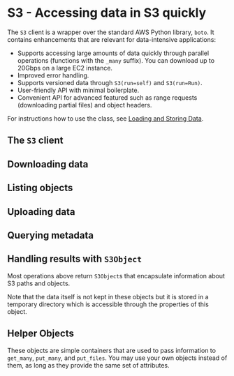 # S3 - Accessing data in S3 quickly

The `S3` client is a wrapper over the standard AWS Python library, `boto`. It contains enhancements that are relevant for data-intensive applications:

 - Supports accessing large amounts of data quickly through parallel operations (functions with the `_many` suffix). You can download up to 20Gbps on a large EC2 instance.
 - Improved error handling.
 - Supports versioned data through `S3(run=self)` and `S3(run=Run)`.
 - User-friendly API with minimal boilerplate.
 - Convenient API for advanced featured such as range requests (downloading partial files) and object headers.
 
For instructions how to use the class, see [Loading and Storing Data](/metaflow/data).

<!-- WARNING: THIS FILE WAS AUTOGENERATED! DO NOT EDIT! Instead, edit the notebook w/the location & name as this file. -->

## The `S3` client


<DocSection type="class" name="S3" module="metaflow" show_import="True" heading_level="3" link="https://github.com/Netflix/metaflow/tree/master/metaflow/datatools/s3.py#L392">
<SigArgSection>
<SigArg name="tmproot='.', bucket=None, prefix=None, run=None, s3root=None" />
</SigArgSection>
<Description summary="The Metaflow S3 client." extended_summary="This object manages the connection to S3 and a temporary diretory that is used\nto download objects. Note that in most cases when the data fits in memory, no local\ndisk IO is needed as operations are cached by the operating system, which makes\noperations fast as long as there is enough memory available.\n\nThe easiest way is to use this object as a context manager:\n```\nwith S3() as s3:\n    data = [obj.blob for obj in s3.get_many(urls)]\nprint(data)\n```\nThe context manager takes care of creating and deleting a temporary directory\nautomatically. Without a context manager, you must call `.close()` to delete\nthe directory explicitly:\n```\ns3 = S3()\ndata = [obj.blob for obj in s3.get_many(urls)]\ns3.close()\n```\nYou can customize the location of the temporary directory with `tmproot`. It\ndefaults to the current working directory.\n\nTo make it easier to deal with object locations, the client can be initialized\nwith an S3 path prefix. There are three ways to handle locations:\n\n1. Use a `metaflow.Run` object or `self`, e.g. `S3(run=self)` which\n   initializes the prefix with the global `DATATOOLS_S3ROOT` path, combined\n   with the current run ID. This mode makes it easy to version data based\n   on the run ID consistently. You can use the `bucket` and `prefix` to\n   override parts of `DATATOOLS_S3ROOT`.\n\n2. Specify an S3 prefix explicitly with `s3root`,\n   e.g. `S3(s3root='s3://mybucket/some/path')`.\n\n3. Specify nothing, i.e. `S3()`, in which case all operations require\n   a full S3 url prefixed with `s3://`." />
<ParamSection name="Parameters">
	<Parameter name="tmproot" type="str" desc="Where to store the temporary directory (default: '.')." />
	<Parameter name="bucket" type="str" desc="Override the bucket from `DATATOOLS_S3ROOT` when `run` is specified." />
	<Parameter name="prefix" type="str" desc="Override the path from `DATATOOLS_S3ROOT` when `run` is specified." />
	<Parameter name="run" type="FlowSpec or Run" desc="Derive path prefix from the current or a past run ID, e.g. S3(run=self)." />
	<Parameter name="s3root" type="str" desc="If `run` is not specified, use this as the S3 prefix." />
</ParamSection>
</DocSection>



<DocSection type="method" name="S3.close" module="metaflow" show_import="False" heading_level="4" link="https://github.com/Netflix/metaflow/tree/master/metaflow/datatools/s3.py#L509">
<SigArgSection>
<SigArg name="self" />
</SigArgSection>
<Description summary="Delete all temporary files downloaded in this context." />

</DocSection>


## Downloading data


<DocSection type="method" name="S3.get" module="metaflow" show_import="False" heading_level="4" link="https://github.com/Netflix/metaflow/tree/master/metaflow/datatools/s3.py#L780">
<SigArgSection>
<SigArg name="self" /><SigArg name="key" default="None" /><SigArg name="return_missing" default="False" /><SigArg name="return_info" default="True" />
</SigArgSection>
<Description summary="Get a single object from S3." />
<ParamSection name="Parameters">
	<Parameter name="key" type="str or `S3GetObject`" desc="Object to download. It can be an S3 url, a path suffix, or\nan `S3GetObject` that defines a range of data to download." />
	<Parameter name="return_missing" type="bool" desc="If set to True, do not raise an exception for a missing key but\nreturn it as an `S3Object` with `.exists == False` (default: False)." />
	<Parameter name="return_info" type="bool" desc="If set to True, fetch the content-type and user metadata associated\nwith the object at no extra cost, included for symmetry with `get_many`\n(default: True)." />
</ParamSection>
<ParamSection name="Returns">
	<Parameter type="`S3Object`" desc="An S3Object corresponding to the object requested." />
</ParamSection>
</DocSection>



<DocSection type="method" name="S3.get_many" module="metaflow" show_import="False" heading_level="4" link="https://github.com/Netflix/metaflow/tree/master/metaflow/datatools/s3.py#L868">
<SigArgSection>
<SigArg name="self" /><SigArg name="keys" /><SigArg name="return_missing" default="False" /><SigArg name="return_info" default="True" />
</SigArgSection>
<Description summary="Get many objects from S3 in parallel." />
<ParamSection name="Parameters">
	<Parameter name="keys" type="List[str or `S3GetObject`]" desc="Objects to download. Each object can be an S3 url, a path suffix, or\nan `S3GetObject` that defines a range of data to download." />
	<Parameter name="return_missing" type="bool" desc="If set to True, do not raise an exception for a missing key but\nreturn it as an `S3Object` with `.exists == False` (default: False)." />
	<Parameter name="return_info" type="bool" desc="If set to True, fetch the content-type and user metadata associated\nwith the object at no extra cost, included for symmetry with `get_many`\n(default: True)." />
</ParamSection>
<ParamSection name="Returns">
	<Parameter type="List[`S3Object`]" desc="S3Objects corresponding to the objects requested." />
</ParamSection>
</DocSection>



<DocSection type="method" name="S3.get_recursive" module="metaflow" show_import="False" heading_level="4" link="https://github.com/Netflix/metaflow/tree/master/metaflow/datatools/s3.py#L937">
<SigArgSection>
<SigArg name="self" /><SigArg name="keys" /><SigArg name="return_info" default="False" />
</SigArgSection>
<Description summary="Get many objects from S3 recursively in parallel." />
<ParamSection name="Parameters">
	<Parameter name="keys" type="List[str]" desc="Prefixes to download recursively. Each prefix can be an S3 url or a path suffix\nwhich define the root prefix under which all objects are downloaded." />
	<Parameter name="return_info" type="bool" desc="If set to True, fetch the content-type and user metadata associated\nwith the object (default: False)." />
</ParamSection>
<ParamSection name="Returns">
	<Parameter type="List[`S3Object`]" desc="S3Objects stored under the given prefixes." />
</ParamSection>
</DocSection>



<DocSection type="method" name="S3.get_all" module="metaflow" show_import="False" heading_level="4" link="https://github.com/Netflix/metaflow/tree/master/metaflow/datatools/s3.py#L989">
<SigArgSection>
<SigArg name="self" /><SigArg name="return_info" default="False" />
</SigArgSection>
<Description summary="Get all objects under the prefix set in the `S3` constructor." extended_summary="This method requires that the `S3` object is initialized either with `run` or\n`s3root`." />
<ParamSection name="Parameters">
	<Parameter name="return_info" type="bool" desc="If set to True, fetch the content-type and user metadata associated\nwith the object (default: False)." />
</ParamSection>
<ParamSection name="Returns">
	<Parameter type="List[`S3Object`]" desc="S3Objects stored under the main prefix." />
</ParamSection>
</DocSection>


## Listing objects


<DocSection type="method" name="S3.list_paths" module="metaflow" show_import="False" heading_level="4" link="https://github.com/Netflix/metaflow/tree/master/metaflow/datatools/s3.py#L574">
<SigArgSection>
<SigArg name="self" /><SigArg name="keys" default="None" />
</SigArgSection>
<Description summary="List the next level of paths in S3." extended_summary="If multiple keys are specified, listings are done in parallel. The returned\nS3Objects have `.exists == False` if the path refers to a prefix, not an\nexisting S3 object.\n\nFor instance, if the directory hierarchy is\n```\na/0.txt\na/b/1.txt\na/c/2.txt\na/d/e/3.txt\nf/4.txt\n```\nThe `list_paths(['a', 'f'])` call returns\n```\na/0.txt (exists == True)\na/b/ (exists == False)\na/c/ (exists == False)\na/d/ (exists == False)\nf/4.txt (exists == True)\n```" />
<ParamSection name="Parameters">
	<Parameter name="keys" type="List(str)" desc="List of paths." />
</ParamSection>
<ParamSection name="Returns">
	<Parameter type="List[`S3Object`]" desc="S3Objects under the given paths, including prefixes (directories) that\ndo not corresponding to leaf objects." />
</ParamSection>
</DocSection>



<DocSection type="method" name="S3.list_recursive" module="metaflow" show_import="False" heading_level="4" link="https://github.com/Netflix/metaflow/tree/master/metaflow/datatools/s3.py#L624">
<SigArgSection>
<SigArg name="self" /><SigArg name="keys" default="None" />
</SigArgSection>
<Description summary="List all objects recursives under the given prefixes." extended_summary="If multiple keys are specified, listings are done in parallel. All objects\nreturned have `.exists == True` as this call always returns leaf objects.\n\nFor instance, if the directory hierarchy is\n```\na/0.txt\na/b/1.txt\na/c/2.txt\na/d/e/3.txt\nf/4.txt\n```\nThe `list_paths(['a', 'f'])` call returns\n```\na/0.txt (exists == True)\na/b/1.txt (exists == True)\na/c/2.txt (exists == True)\na/d/e/3.txt (exists == True)\nf/4.txt (exists == True)\n```" />
<ParamSection name="Parameters">
	<Parameter name="keys" type="List(str)" desc="List of paths." />
</ParamSection>
<ParamSection name="Returns">
	<Parameter type="List[`S3Object`]" desc="S3Objects under the given paths." />
</ParamSection>
</DocSection>


## Uploading data


<DocSection type="method" name="S3.put" module="metaflow" show_import="False" heading_level="4" link="https://github.com/Netflix/metaflow/tree/master/metaflow/datatools/s3.py#L1015">
<SigArgSection>
<SigArg name="self" /><SigArg name="key" /><SigArg name="obj" /><SigArg name="overwrite" default="True" /><SigArg name="content_type" default="None" /><SigArg name="metadata" default="None" />
</SigArgSection>
<Description summary="Upload a single object to S3." />
<ParamSection name="Parameters">
	<Parameter name="key" type="str or `S3PutObject`" desc="Object path. It can be an S3 url or a path suffix." />
	<Parameter name="obj" type="bytes or str" desc="An object to store in S3. Strings are converted to UTF-8 encoding." />
	<Parameter name="overwrite" type="bool" desc="Overwrite the object if it exists. If set to False, the operation\nsucceeds without uploading anything if the key already exists\n(default: True)." />
	<Parameter name="content_type" type="str" desc="Optional MIME type for the object." />
	<Parameter name="metadata" type="Dict" desc="A JSON-encodeable dictionary of additional headers to be stored\nas metadata with the object." />
</ParamSection>
<ParamSection name="Returns">
	<Parameter type="str" desc="URL of the object stored." />
</ParamSection>
</DocSection>



<DocSection type="method" name="S3.put_many" module="metaflow" show_import="False" heading_level="4" link="https://github.com/Netflix/metaflow/tree/master/metaflow/datatools/s3.py#L1097">
<SigArgSection>
<SigArg name="self" /><SigArg name="key_objs" /><SigArg name="overwrite" default="True" />
</SigArgSection>
<Description summary="Upload many objects to S3." extended_summary="Each object to be uploaded can be specified in two ways:\n\n1. As a a `(key, obj)` tuple where `key` is a string specifying\n   the path and `obj` is a string or a bytes object.\n\n2. As a `S3PutObject` which contains additional metadata to be\n   stored with the object." />
<ParamSection name="Parameters">
	<Parameter name="key_objs" type="List[(str, str) or `S3PutObject`]" desc="List of key-object pairs to upload." />
	<Parameter name="overwrite" type="bool" desc="Overwrite the object if it exists. If set to False, the operation\nsucceeds without uploading anything if the key already exists\n(default: True)." />
</ParamSection>
<ParamSection name="Returns">
	<Parameter type="List[(str, str)]" desc="List of `(key, url)` pairs corresponding to the objects uploaded." />
</ParamSection>
</DocSection>



<DocSection type="method" name="S3.put_files" module="metaflow" show_import="False" heading_level="4" link="https://github.com/Netflix/metaflow/tree/master/metaflow/datatools/s3.py#L1166">
<SigArgSection>
<SigArg name="self" /><SigArg name="key_paths" /><SigArg name="overwrite" default="True" />
</SigArgSection>
<Description summary="Upload many local files to S3." extended_summary="Each file to be uploaded can be specified in two ways:\n\n1. As a a `(key, path)` tuple where `key` is a string specifying\n   the S3 path and `path` is the path to a local file.\n\n2. As a `S3PutObject` which contains additional metadata to be\n   stored with the file." />
<ParamSection name="Parameters">
	<Parameter name="key_paths" type="List[(str, str) or `S3PutObject`]" desc="List of files to upload." />
	<Parameter name="overwrite" type="bool" desc="Overwrite the object if it exists. If set to False, the operation\nsucceeds without uploading anything if the key already exists\n(default: True)." />
</ParamSection>
<ParamSection name="Returns">
	<Parameter type="List[(str, str)]" desc="List of `(key, url)` pairs corresponding to the files uploaded." />
</ParamSection>
</DocSection>


## Querying metadata


<DocSection type="method" name="S3.info" module="metaflow" show_import="False" heading_level="4" link="https://github.com/Netflix/metaflow/tree/master/metaflow/datatools/s3.py#L670">
<SigArgSection>
<SigArg name="self" /><SigArg name="key" default="None" /><SigArg name="return_missing" default="False" />
</SigArgSection>
<Description summary="Get metadata about a single object in S3." extended_summary="This call makes a single `HEAD` request to S3 which can be\nmuch faster than downloading all data with `get`." />
<ParamSection name="Parameters">
	<Parameter name="key" type="str" desc="Object to query. It can be an S3 url or a path suffix." />
	<Parameter name="return_missing" type="bool" desc="If set to True, do not raise an exception for a missing key but\nreturn it as an `S3Object` with `.exists == False` (default: False)." />
</ParamSection>
<ParamSection name="Returns">
	<Parameter type="`S3Object`" desc="An S3Object corresponding to the object requested. The object\nwill have `.downloaded == False`." />
</ParamSection>
</DocSection>



<DocSection type="method" name="S3.info_many" module="metaflow" show_import="False" heading_level="4" link="https://github.com/Netflix/metaflow/tree/master/metaflow/datatools/s3.py#L724">
<SigArgSection>
<SigArg name="self" /><SigArg name="keys" /><SigArg name="return_missing" default="False" />
</SigArgSection>
<Description summary="Get metadata about many objects in S3 in parallel." extended_summary="This call makes a single `HEAD` request to S3 which can be\nmuch faster than downloading all data with `get`." />
<ParamSection name="Parameters">
	<Parameter name="keys" type="List[str]" desc="Objects to query. Each key can be an S3 url or a path suffix." />
	<Parameter name="return_missing" type="bool" desc="If set to True, do not raise an exception for a missing key but\nreturn it as an `S3Object` with `.exists == False` (default: False)." />
</ParamSection>
<ParamSection name="Returns">
	<Parameter type="List[`S3Object`]" desc="A list of `S3Object`s corresponding to the paths requested. The\nobjects will have `.downloaded == False`." />
</ParamSection>
</DocSection>


## Handling results with `S3Object`

Most operations above return `S3Object`s that encapsulate information about S3 paths and objects.

Note that the data itself is not kept in these objects but it is stored in a temporary directory which is accessible through the properties of this object.


<DocSection type="class" name="S3Object" module="metaflow" show_import="False" heading_level="3" link="https://github.com/Netflix/metaflow/tree/master/metaflow/datatools/s3.py#L94">
<SigArgSection>
<SigArg name="" />
</SigArgSection>
<Description summary="This object represents a path or an object in S3,\nwith an optional local copy." extended_summary="`S3Object`s are not instantiated directly but they are returned\nby many methods of the `S3` client." />

</DocSection>



<DocSection type="property" name="S3Object.exists" module="metaflow.datatools.s3" show_import="False" heading_level="4" link="https://github.com/Netflix/metaflow/tree/master/">

<Description summary="Does this key correspond to an object in S3?\n" />
<ParamSection name="Returns">
<Parameter type="bool" desc="True if this object points at an existing object (file) in S3." />
</ParamSection>
</DocSection>



<DocSection type="property" name="S3Object.downloaded" module="metaflow.datatools.s3" show_import="False" heading_level="4" link="https://github.com/Netflix/metaflow/tree/master/">

<Description summary="Has this object been downloaded?\n\nIf True, the contents can be accessed through `path`, `blob`,\nand `text` properties.\n" />
<ParamSection name="Returns">
<Parameter type="bool" desc="True if the contents of this object have been downloaded." />
</ParamSection>
</DocSection>



<DocSection type="property" name="S3Object.url" module="metaflow.datatools.s3" show_import="False" heading_level="4" link="https://github.com/Netflix/metaflow/tree/master/">

<Description summary="S3 location of the object\n" />
<ParamSection name="Returns">
<Parameter type="str" desc="The S3 location of this object." />
</ParamSection>
</DocSection>



<DocSection type="property" name="S3Object.prefix" module="metaflow.datatools.s3" show_import="False" heading_level="4" link="https://github.com/Netflix/metaflow/tree/master/">

<Description summary="Prefix requested that matches this object.\n" />
<ParamSection name="Returns">
<Parameter type="str" desc="Requested prefix" />
</ParamSection>
</DocSection>



<DocSection type="property" name="S3Object.key" module="metaflow.datatools.s3" show_import="False" heading_level="4" link="https://github.com/Netflix/metaflow/tree/master/">

<Description summary="Key corresponds to the key given to the get call that produced\nthis object.\n\nThis may be a full S3 URL or a suffix based on what\nwas requested.\n" />
<ParamSection name="Returns">
<Parameter type="str" desc="Key requested." />
</ParamSection>
</DocSection>



<DocSection type="property" name="S3Object.path" module="metaflow.datatools.s3" show_import="False" heading_level="4" link="https://github.com/Netflix/metaflow/tree/master/">

<Description summary="Path to a local temporary file corresponding to the object downloaded.\n\nThis file gets deleted automatically when a S3 scope exits.\nReturns None if this S3Object has not been downloaded.\n" />
<ParamSection name="Returns">
<Parameter type="str" desc="Local path, if the object has been downloaded." />
</ParamSection>
</DocSection>



<DocSection type="property" name="S3Object.blob" module="metaflow.datatools.s3" show_import="False" heading_level="4" link="https://github.com/Netflix/metaflow/tree/master/">

<Description summary="Contents of the object as a byte string or None if the\nobject hasn't been downloaded.\n" />
<ParamSection name="Returns">
<Parameter type="bytes" desc="Contents of the object as bytes." />
</ParamSection>
</DocSection>



<DocSection type="property" name="S3Object.text" module="metaflow.datatools.s3" show_import="False" heading_level="4" link="https://github.com/Netflix/metaflow/tree/master/">

<Description summary="Contents of the object as a string or None if the\nobject hasn't been downloaded.\n\nThe object is assumed to contain UTF-8 encoded data.\n" />
<ParamSection name="Returns">
<Parameter type="str" desc="Contents of the object as text." />
</ParamSection>
</DocSection>



<DocSection type="property" name="S3Object.size" module="metaflow.datatools.s3" show_import="False" heading_level="4" link="https://github.com/Netflix/metaflow/tree/master/">

<Description summary="Size of the object in bytes.\n\nReturns None if the key does not correspond to an object in S3.\n" />
<ParamSection name="Returns">
<Parameter type="int" desc="Size of the object in bytes, if the object exists." />
</ParamSection>
</DocSection>



<DocSection type="property" name="S3Object.has_info" module="metaflow.datatools.s3" show_import="False" heading_level="4" link="https://github.com/Netflix/metaflow/tree/master/">

<Description summary="Returns true if this `S3Object` contains the content-type MIME header or\nuser-defined metadata.\n\nIf False, this means that `content_type`, `metadata`, `range_info` and\n`last_modified`will retuern None.\n" />
<ParamSection name="Returns">
<Parameter type="bool" desc="True if additional metadata is available." />
</ParamSection>
</DocSection>



<DocSection type="property" name="S3Object.metadata" module="metaflow.datatools.s3" show_import="False" heading_level="4" link="https://github.com/Netflix/metaflow/tree/master/">

<Description summary="Returns a dictionary of user-defined metadata, or None if no metadata\nis defined.\n" />
<ParamSection name="Returns">
<Parameter type="Dict" desc="User-defined metadata." />
</ParamSection>
</DocSection>



<DocSection type="property" name="S3Object.content_type" module="metaflow.datatools.s3" show_import="False" heading_level="4" link="https://github.com/Netflix/metaflow/tree/master/">

<Description summary="Returns the content-type of the S3 object or None if it is not defined.\n" />
<ParamSection name="Returns">
<Parameter type="str" desc="Content type or None if the content type is undefined." />
</ParamSection>
</DocSection>



<DocSection type="property" name="S3Object.range_info" module="metaflow.datatools.s3" show_import="False" heading_level="4" link="https://github.com/Netflix/metaflow/tree/master/">

<Description summary="If the object corresponds to a partially downloaded object, return\ninformation of what was downloaded.\n\nThe returned object has the follwing fields:\n- `total_size`: Size of the object in S3.\n- `request_offset`: The starting offset.\n- `request_length`: The number of bytes downloaded.\n" />
</DocSection>



<DocSection type="property" name="S3Object.last_modified" module="metaflow.datatools.s3" show_import="False" heading_level="4" link="https://github.com/Netflix/metaflow/tree/master/">

<Description summary="Returns the last modified unix timestamp of the object.\n" />
<ParamSection name="Returns">
<Parameter type="int" desc="Unix timestamp corresponding to the last modified time." />
</ParamSection>
</DocSection>


## Helper Objects

These objects are simple containers that are used to pass information to `get_many`, `put_many`, and `put_files`. You may use your own objects instead of them, as long as they provide the same set of attributes.


<DocSection type="class" name="S3GetObject" module="metaflow.datatools.s3" show_import="True" heading_level="3" link="https://github.com/Netflix/metaflow/tree/master/">
<SigArgSection>
<SigArg name="key" default="None" /><SigArg name="offset" default="None" /><SigArg name="length" default="None" />
</SigArgSection>
<Description summary="Represents a chunk of an S3 object. A range query is performed to download only a subset of data,\n`object[key][offset:offset + length]`, from S3." />
<ParamSection name="Attributes">
	<Parameter name="key" type="str" desc="Key identifying the object. Works the same way as any `key` passed to `get` or `get_many`." />
	<Parameter name="offset" type="int" desc="A byte offset in the file." />
	<Parameter name="length" type="int" desc="The number of bytes to download." />
</ParamSection>
</DocSection>



<DocSection type="class" name="S3PutObject" module="metaflow.datatools.s3" show_import="True" heading_level="3" link="https://github.com/Netflix/metaflow/tree/master/">
<SigArgSection>
<SigArg name="key" default="None" /><SigArg name="value" default="None" /><SigArg name="path" default="None" /><SigArg name="content_type" default="None" /><SigArg name="metadata" default="None" />
</SigArgSection>
<Description summary="Defines an object with metadata to be uplaoded with `put_many` or `put_files`." />
<ParamSection name="Attributes">
	<Parameter name="key" type="str" desc="Key identifying the object. Works the same way as `key` passed to `put` or `put_many`." />
	<Parameter name="value" type="str or bytes" desc="Object to upload. Works the same way as `obj` passed `to `put` or `put_many`." />
	<Parameter name="path" type="str" desc="Path to a local file. Works the same way as `path` passed to `put_files`." />
	<Parameter name="content_type" type="str" desc="Optional MIME type for the file." />
	<Parameter name="metadata" type="Dict" desc="A JSON-encodeable dictionary of additional headers to be stored\nas metadata with the file." />
</ParamSection>
</DocSection>

